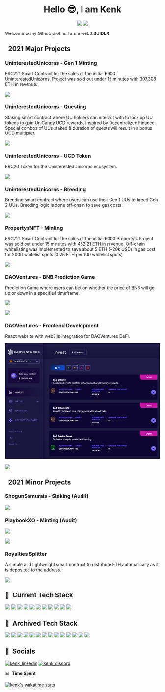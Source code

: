 <!-- markdownlint-disable MD033 -->

<h1 align="center">Hello 😎, I am Kenk </h1>

<p align="center">
<img src="https://img.shields.io/badge/Age-25-blue" />
  <img src="https://img.shields.io/badge/Role-dApp%20Development-brightgreen" />

Welcome to my Github profile. I am a web3 **BUIDLR**.

## &nbsp; **2021 Major Projects**

### UninterestedUnicorns - Gen 1 Minting

ERC721 Smart Contract for the sales of the initial 6900 UninterestedUnicorns. Project was sold out under 15 minutes with 307.308 ETH in revenue.

<a href="https://etherscan.io/address/0xC4a0b1E7AA137ADA8b2F911A501638088DFdD508#code" target="blank"><img align="center" src="https://img.shields.io/badge/0xC4a0b1E7AA137ADA8b2F911A501638088DFdD508-FFFFFF?style=for-the-badge&logo=Ethereum&logoColor=3C3C3D"></a>

### UninterestedUnicorns - Questing

Staking smart contract where UU holders can interact with to lock up UU tokens to gain UniCandy UCD rewards. Inspired by Decentralized Finance. Special combos of UUs staked & duration of quests will result in a bonus UCD multiplier.

<a href="https://etherscan.io/address/0x1d7E43bf140451c9a28Ac551D70f25A69795767b#code" target="blank"><img align="center" src="https://img.shields.io/badge/0x1d7E43bf140451c9a28Ac551D70f25A69795767b-FFFFFF?style=for-the-badge&logo=Ethereum&logoColor=3C3C3D"></a>

### UninterestedUnicorns - UCD Token

ERC20 Token for the UninterestedUnicorns ecosystem.

<a href="https://etherscan.io/address/0xC4a0b1E7AA137ADA8b2F911A501638088DFdD508#code" target="blank"><img align="center" src="https://img.shields.io/badge/0xC4a0b1E7AA137ADA8b2F911A501638088DFdD508-FFFFFF?style=for-the-badge&logo=Ethereum&logoColor=3C3C3D"></a>

### UninterestedUnicorns - Breeding

Breeding smart contract where users can use their Gen 1 UUs to breed Gen 2 UUs. Breeding logic is done off-chain to save gas costs.

<a href="https://etherscan.io/address/0xdAABFA3f6A262815834be14eb1724cC809828242#code" target="blank"><img align="center" src="https://img.shields.io/badge/0xdAABFA3f6A262815834be14eb1724cC809828242-FFFFFF?style=for-the-badge&logo=Ethereum&logoColor=3C3C3D"></a>

### PropertysNFT - Minting

ERC721 Smart Contract for the sales of the initial 6000 Propertys. Project was sold out under 15 minutes with 482.21 ETH in revenue. Off-chain whitelisting was implemented to save about 5 ETH (~20k USD) in gas cost for 2000 whitelist spots (0.25 ETH per 100 whitelist spots)

<a href="https://etherscan.io/address/0x18Cb9DB75FA62a9717aA98292B939e579b7c7Ccd#code" target="blank"><img align="center" src="https://img.shields.io/badge/0x18Cb9DB75FA62a9717aA98292B939e579b7c7Ccd-FFFFFF?style=for-the-badge&logo=Ethereum&logoColor=3C3C3D"></a>

### DAOVentures - BNB Prediction Game

Prediction Game where users can bet on whether the price of BNB will go up or down in a specified timeframe.

<a href="https://prediction.daoventures.co/" target="blank"><img align="center" src="https://img.shields.io/badge/LINK-FFFFFF?style=for-the-badge&logo=&logoColor=3C3C3D"></a>

<a href="https://bscscan.com/address/0x3c8Fd44e681b906c18824c5aD8917183148BFA58#code" target="blank"><img align="center" src="https://img.shields.io/badge/0x3c8Fd44e681b906c18824c5aD8917183148BFA58-FFFFFF?style=for-the-badge&logo=Binance&logoColor=F0B90B"></a>

### DAOVentures - Frontend Development

React website with web3.js integration for DAOVentures DeFi.

![DAOVentures-Screenshot](img/daoventures-screenshot.png)

<a href="https://app.daoventures.co/invest" target="blank"><img align="center" src="https://img.shields.io/badge/LINK-FFFFFF?style=for-the-badge&logo=&logoColor=3C3C3D"></a>

## &nbsp; **2021 Minor Projects**

### ShogunSamurais - Staking (Audit)

<a href="https://etherscan.io/address/0xC4F4811A854b60f7b35c8e46c4f2Ebfdd035bEd1#code" target="blank"><img align="center" src="https://img.shields.io/badge/0xC4F4811A854b60f7b35c8e46c4f2Ebfdd035bEd1-FFFFFF?style=for-the-badge&logo=Ethereum&logoColor=3C3C3D"></a>

### PlaybookXO - Minting (Audit)

<a href="https://etherscan.io/address/0x28ec3814372cb7e09db172f3d829c4b534b84a78#code" target="blank"><img align="center" src="https://img.shields.io/badge/0x28ec3814372cb7e09Db172f3D829C4b534B84a78-FFFFFF?style=for-the-badge&logo=Ethereum&logoColor=3C3C3D"></a>

<a href="https://github.com/2manslkh/smartcontract-audits/blob/main/PlaybookXO%20Audit.pdf" target="blank"><img align="center" src="https://img.shields.io/badge/PDF-FFFFFF?style=for-the-badge&logo=Github&logoColor=000000"></a>

### Royalties Splitter

A simple and lightweight smart contract to distribute ETH automatically as it is deposited to the address.

<a href="https://etherscan.io/address/0x76ad3f2F4DD2EB7770a24373Ad1bC723aD8FA870#code" target="blank"><img align="center" src="https://img.shields.io/badge/0x76ad3f2F4DD2EB7770a24373Ad1bC723aD8FA870-FFFFFF?style=for-the-badge&logo=Ethereum&logoColor=3C3C3D"></a>

## 🔧 &nbsp;**Current Tech Stack**

  <img src="https://img.shields.io/badge/Solidity-FFFFFF?style=for-the-badge&logo=solidity&logoColor=black">
  <img src="https://img.shields.io/badge/JavaScript-FFFFFF?style=for-the-badge&logo=javascript&logoColor=F7DF1E">
  <img src="https://img.shields.io/badge/TypeScript-FFFFFF?style=for-the-badge&logo=typescript&logoColor=007ACC">
  <img src="https://img.shields.io/badge/Hardhat-FFFFFF?style=for-the-badge&logo=ethereum&logoColor=white">
  <img src="https://img.shields.io/badge/EVMs-FFFFFF?style=for-the-badge&logo=ethereum&logoColor=3C3C3D">
  <img src="https://img.shields.io/badge/React-FFFFFF?style=for-the-badge&logo=react&logoColor=61DAFB">
  <img src="https://img.shields.io/badge/MongoDB-FFFFFF?style=for-the-badge&logo=mongodb&logoColor=4EA94B">
  <img src="https://img.shields.io/badge/Express.js-FFFFFF?style=for-the-badge&logo=express&logoColor=000000">
  <img src="https://img.shields.io/badge/Heroku-FFFFFF?style=for-the-badge&logo=heroku&logoColor=430098">
  <img src="https://img.shields.io/badge/Docker-FFFFFF?style=for-the-badge&logo=docker&logoColor=2CA5E0">
  <img src="https://img.shields.io/badge/Github-FFFFFF?style=for-the-badge&logo=Github&logoColor=000000">

## 🧰 &nbsp;**Archived Tech Stack**

  <img src="https://img.shields.io/badge/Python-FFFFFF?style=for-the-badge&logo=python&logoColor=3776AB">
  <img src="https://img.shields.io/badge/C%2B%2B-FFFFFF?style=for-the-badge&logo=c%2B%2B&logoColor=00599C">
  <img src="https://img.shields.io/badge/C%23-FFFFFF?style=for-the-badge&logo=c-sharp&logoColor=239120">
  <img src="https://img.shields.io/badge/Java-FFFFFF?style=for-the-badge&logo=java&logoColor=ED8B00">
  <img src="https://img.shields.io/badge/Firebase-FFFFFF?style=for-the-badge&logo=firebase">
  <img src="https://img.shields.io/badge/MySQL-FFFFFF?style=for-the-badge&logo=mysql&logoColor=000000">
  <img src="https://img.shields.io/badge/HTML5-FFFFFF?style=for-the-badge&logo=html5&logoColor=E34F26">
  <img src="https://img.shields.io/badge/CSS3-FFFFFF?style=for-the-badge&logo=css3&logoColor=1572B6">
  <img src="https://img.shields.io/badge/Node.js-FFFFFF?style=for-the-badge&logo=nodedotjs&logoColor=339933">
  <img src="https://img.shields.io/badge/npm-FFFFFF?style=for-the-badge&logo=npm&logoColor=CB3837">
  <img src="https://img.shields.io/badge/Tensorflow-FFFFFF?style=for-the-badge&logo=tensorflow&logoColor=EB8C23">
  <img src="https://img.shields.io/badge/Flask-FFFFFF?style=for-the-badge&logo=Flask&logoColor=000000">
  <img src="https://img.shields.io/badge/Unity-FFFFFF?style=for-the-badge&logo=Unity&logoColor=000000">
    <img src="https://img.shields.io/badge/Google Cloud-FFFFFF?style=for-the-badge&logo=GoogleCloud&logoColor=000000">

## 🔗 &nbsp;**Socials**

<p align="left">
<a href="https://linkedin.com/in/kenghin" target="blank"><img align="center" src="https://img.shields.io/badge/LinkedIn-FFFFFF?style=for-the-badge&logo=linkedin&logoColor=0077B5" alt="kenk_linkedin"></a>
<a href="https://discordapp.com/users/267979519267176449/" target="blank"><img align="center" src="https://img.shields.io/badge/Discord-FFFFFF?style=for-the-badge&logo=Discord&logoColor=5865F2" alt="kenk_discord"></a>

📊 &nbsp;**Time Spent**

[![kenk's wakatime stats](https://github-readme-stats.vercel.app/api/wakatime?username=2manslkh&theme=material-palenight&langs_count=5&hide_title=true)](https://github.com/anuraghazra/github-readme-stats)
